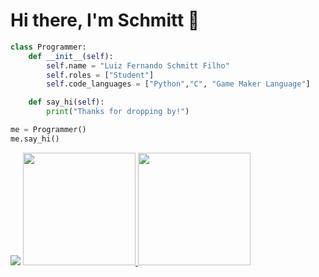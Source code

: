 # Hi there, I'm Schmitt 👋

```python
class Programmer:
    def __init__(self):
        self.name = "Luiz Fernando Schmitt Filho"
        self.roles = ["Student"]
        self.code_languages = ["Python","C", "Game Maker Language"]

    def say_hi(self):
        print("Thanks for dropping by!")

me = Programmer()
me.say_hi()
```

<div>
<img src="https://github.com/MiiyamotoMusashi/MiiyamotoMusashi/blob/output/github-contribution-grid-snake.svg"></img>
<a href="https://github.com/MiiyamotoMusashi">
<img loading="lazy" height="180em" src="https://github-readme-stats.vercel.app/api/top-langs/?username=MiiyamotoMusashi&layout=compact&langs_count=7&theme=dracula"/>
<img loading="lazy" height="180em" src="https://github-readme-stats.vercel.app/api?username=MiiyamotoMusashi&show_icons=true&theme=dracula&include_all_commits=true&count_private=true"/>
</div>

